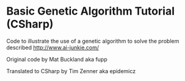 Basic Genetic Algorithm Tutorial (CSharp)
============================

Code to illustrate the use of a genetic algorithm to solve the problem described http://www.ai-junkie.com/

Original code by Mat Buckland aka fupp

Translated to CSharp by Tim Zenner aka epidemicz
